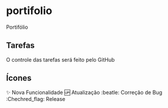# portifolio
Portifólio

## Tarefas 
O controle das tarefas será feito pelo GitHub

## Ícones

:sparkles: Nova Funcionalidade
:up: Atualização
:beatle: Correção de Bug
:Chechred_flag: Release